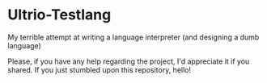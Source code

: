 # Ultrio-Testlang
My terrible attempt at writing a language interpreter (and designing a dumb language)

Please, if you have any help regarding the project, I'd appreciate it if you shared. If you just stumbled upon this repository, hello!
